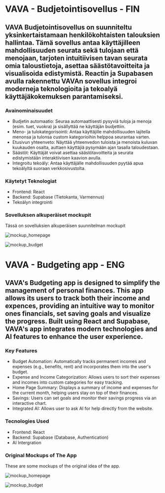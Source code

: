 # VAVA - Budjetointisovellus - FIN

## VAVA Budjetointisovellus on suunniteltu yksinkertaistamaan henkilökohtaisten talouksien hallintaa. Tämä sovellus antaa käyttäjilleen mahdollisuuden seurata sekä tulojaan että menojaan, tarjoten intuitiivisen tavan seurata omia taloustietoja, asettaa säästötavoitteita ja visualisoida edistymistä. Reactin ja Supabasen avulla rakennettu VAVAn sovellus integroi moderneja teknologioita ja tekoalyä käyttäjäkokemuksen parantamiseksi.

### Avainominaisuudet

- Budjetin automaatio: Seuraa automaattisesti pysyviä tuloja ja menoja (esim. tuet, vuokra) ja sisällyttää ne käyttäjän budjettiin.
- Meno- ja tulokategorisointi: Antaa käyttäjille mahdollisuuden lajitella menonsa ja tulonsa custom kategorioihin helppoa seurantaa varten.
-	Etusivun yhteenveto: Näyttää yhteenvedon tuloista ja menoista kuluvan kuukauden osalta, auttaen käyttäjiä pysymään ajan tasalla taloudestaan.
-	Säästöt: Käyttäjät voivat asettaa säästötavoitteita ja seurata edistymistään interaktiivisen kaavion avulla.
- Integroitu tekoäly: Antaa käyttäjälle mahdollisuuden pyytää apua tekoälyltä suoraan verkkosivustolta.

### Käytetyt Teknologiat

- Frontend: React
- Backend: Supabase (Tietokanta, Varmennus)
- Tekoälyn integrointi

### Sovelluksen alkuperäiset mockupit

Tässä on sovelluksien alkuperäisen suunnitelman mockupit

![mockup_homepage](https://github.com/VAVA-OP2/images/raw/main/VAVA_mockup_etusivu.png)

![mockup_budget](image.jpg)



# VAVA - Budgeting app - ENG

## VAVA's Budgeting app is designed to simplify the management of personal finances. This app allows its users to track both their income and expences, providing an intuitive way to monitor ones financials, set saving goals and visualize the progress. Built using React and Supabase, VAVA's app integrates modern technologies and AI features to enhance the user experience.

### Key Features

- Budget Automation: Automatically tracks permanent incomes and expenses (e.g., benefits, rent) and incorporates them into the user's budget.
- Expense and Income Categorization: Allows users to sort their expenses and incomes into custom categories for easy tracking.
-	Home Page Summary: Displays a summary of income and expenses for the current month, helping users stay on top of their finances.
-	Savings: Users can set goals and monitor their savings progress via an interactive chart.
- Integrated AI: Allows user to ask AI for help directly from the website.

### Tecnologies Used

- Frontend: React
- Backend: Supabase (Database, Authentication)
- AI Intergration

### Original Mockups of The App

These are some mockups of the original idea of the app.

![mockup_homepage](image.jpg)

![mockup_budget](image.jpg)


